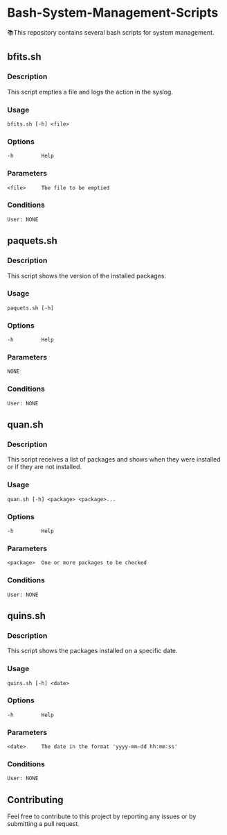 # Bash-System-Management-Scripts
📚This repository contains several bash scripts for system management.

## bfits.sh

### Description

This script empties a file and logs the action in the syslog.

### Usage

`bfits.sh [-h] <file>` 

### Options

`-h         Help` 

### Parameters

`<file>     The file to be emptied` 

### Conditions

`User: NONE` 

## paquets.sh

### Description

This script shows the version of the installed packages.

### Usage

`paquets.sh [-h]` 

### Options

`-h         Help` 

### Parameters

`NONE` 

### Conditions

`User: NONE` 

## quan.sh

### Description

This script receives a list of packages and shows when they were installed or if they are not installed.

### Usage

`quan.sh [-h] <package> <package>...` 

### Options

`-h         Help` 

### Parameters

`<package>  One or more packages to be checked` 

### Conditions

`User: NONE` 

## quins.sh

### Description

This script shows the packages installed on a specific date.

### Usage

`quins.sh [-h] <date>` 

### Options

`-h         Help` 

### Parameters

`<date>     The date in the format 'yyyy-mm-dd hh:mm:ss'` 

### Conditions

`User: NONE` 

## Contributing

Feel free to contribute to this project by reporting any issues or by submitting a pull request.
